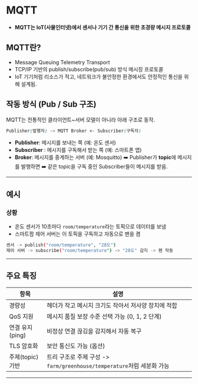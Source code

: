 # MQTT
- **MQTT는 IoT(사물인터넷)에서 센서나 기기 간 통신을 위한 초경량 메시지 프로토콜**

## MQTT란?
- Message Queuing Telemetry Transport
- TCP/IP 기반의 publish/subscribe(pub/sub) 방식 메시징 프로토콜
- IoT 기기처럼 리소스가 적고, 네트워크가 불안정한 환경에서도 안정적인 통신을 위해 설계됨.

## 작동 방식 (Pub / Sub 구조)
MQTT는 전통적인 클라이언트~서버 모델이 아니라 아래 구조로 동작.
```scss
Publisher(발행자) -> MQTT Broker <- Subscriber(구독자)
```
- **Publisher**: 메시지를 보내는 쪽 (예: 온도 센서)
- **Subscriber** : 메시지를 구독해서 받는 쪽 (예: 스마트폰 앱)
- **Broker**: 메시지를 중계하는 서버 (예: Mosquitto)
➡️ Publisher가 **topic**에 메시지를 발행하면
➡️ 같은 topic을 구독 중인 Subscriber들이 메시지를 받음.

---

## 예시
### 상황
- 온도 센서가 10초마다 `room/temperature`라는 토픽으로 데이터를 보냄
- 스마트팜 제어 서버는 이 토픽을 구독하고 자동으로 팬을 켬
```bash
센서 -> publish("room/temperature", "28도")
제어 서버 -> subscribe("room/temperature") -> "28도" 감지 -> 팬 작동
```

---

## 주요 특징
| 항목 | 설명 |
| --- | --- |
| 경량성 | 헤더가 작고 메시지 크기도 작아서 저사양 장치에 적합 |
| QoS 지원 | 메시지 품질 보장 수준 선택 가능 (0, 1, 2 단계) |
| 연결 유지(ping) | 비정상 연결 끊김을 감지해서 자동 복구 |
| TLS 암호화 | 보안 통신도 가능 (옵션) |
| 주제(topic) 기반 | 트리 구조로 주제 구성 -> `farm/greenhouse/temperature`처럼 세분화 가능 |

---
